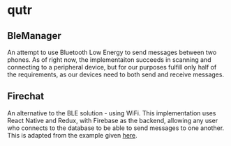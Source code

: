 # qutr

## BleManager
An attempt to use Bluetooth Low Energy to send messages between two phones. As of right now, the implementaiton succeeds in scanning and connecting to a peripheral device, but for our purposes fulfill only half of the requirements, as our devices need to both send and receive messages.

## Firechat
An alternative to the BLE solution - using WiFi. This implementation uses React Native and Redux, with Firebase as the backend, allowing any user who connects to the database to be able to send messages to one another. This is adapted from the example given [here](https://github.com/rubygarage/react-native-firebase-chat).